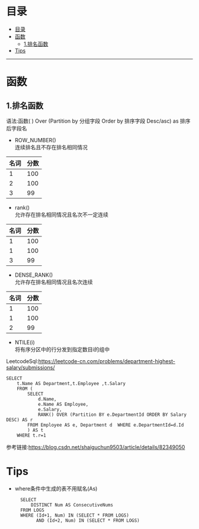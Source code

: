 # 目录
- [目录](#目录)
- [函数](#函数)
  - [1.排名函数](#1排名函数)
- [Tips](#tips)
***
# 函数
## 1.排名函数
语法:函数( ) Over (Partition by 分组字段 Order by 排序字段 Desc/asc) as 排序后字段名  
- ROW_NUMBER()  
连续排名且不存在排名相同情况

|名词  |分数  |
|---------|---------|
|1     |    100     |
|2     |    100  |
|3     |      99   |
- rank()  
允许存在排名相同情况且名次不一定连续

|名词  |分数  |
|---------|---------|
|1     |    100     |
|1     |    100  |
|3     |      99   |
- DENSE_RANK()  
允许存在排名相同情况且名次连续

|名词  |分数  |
|---------|---------|
|1     |    100     |
|1     |    100  |
|2     |      99   |
- NTILE(i)  
  将有序分区中的行分发到指定数目i的组中
    
LeetcodeSql:https://leetcode-cn.com/problems/department-highest-salary/submissions/  
```
SELECT 
    t.Name AS Department,t.Employee ,t.Salary 
    FROM (  
        SELECT 
            d.Name,
            e.Name AS Employee,  
            e.Salary, 
            RANK() OVER (Partition BY e.DepartmentId ORDER BY Salary DESC) AS r
        FROM Employee AS e, Department d  WHERE e.DepartmentId=d.Id  
        ) AS t 
    WHERE t.r=1
```
参考链接:https://blog.csdn.net/shaiguchun9503/article/details/82349050  
# Tips
- where条件中生成的表不用赋名(As)  
  ```
    SELECT 
        DISTINCT Num AS ConsecutiveNums 
    FROM LOGS 
    WHERE (Id+1, Num) IN (SELECT * FROM LOGS) 
          AND (Id+2, Num) IN (SELECT * FROM LOGS)
  ```